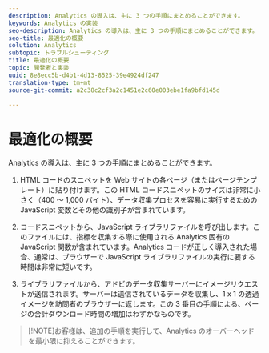 ```yaml
---
description: Analytics の導入は、主に 3 つの手順にまとめることができます。
keywords: Analytics の実装
seo-description: Analytics の導入は、主に 3 つの手順にまとめることができます。
seo-title: 最適化の概要
solution: Analytics
subtopic: トラブルシューティング
title: 最適化の概要
topic: 開発者と実装
uuid: 8e8ecc5b-d4b1-4d13-8525-39e4924df247
translation-type: tm+mt
source-git-commit: a2c38c2cf3a2c1451e2c60e003ebe1fa9bfd145d

---
```



# 最適化の概要

Analytics の導入は、主に 3 つの手順にまとめることができます。

1. HTML コードのスニペットを Web サイトの各ページ（またはページテンプレート）に貼り付けます。この HTML コードスニペットのサイズは非常に小さく（400 ～ 1,000 バイト）、データ収集プロセスを容易に実行するための JavaScript 変数とその他の識別子が含まれています。
1. コードスニペットから、JavaScript ライブラリファイルを呼び出します。このファイルには、指標を収集する際に使用される Analytics 固有の JavaScript 関数が含まれています。Analytics コードが正しく導入された場合、通常は、ブラウザーで JavaScript ライブラリファイルの実行に要する時間は非常に短いです。

1. ライブラリファイルから、アドビのデータ収集サーバーにイメージリクエストが送信されます。サーバーは送信されているデータを収集し、1 x 1 の透過イメージを訪問者のブラウザーに返します。この 3 番目の手順による、ページの合計ダウンロード時間の増加はわずかなものです。

> [!NOTE]お客様は、追加の手順を実行して、Analytics のオーバーヘッドを最小限に抑えることができます。

